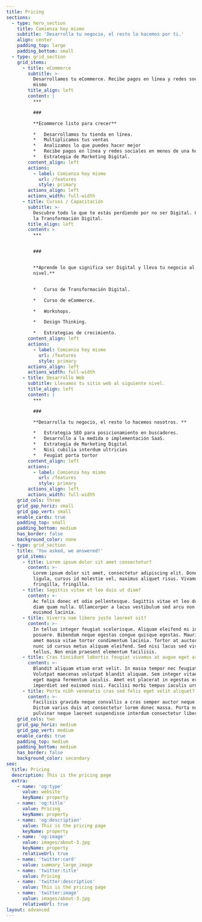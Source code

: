 ```yaml
---
title: Pricing
sections:
  - type: hero_section
    title: Comienza hoy mismo
    subtitle: 'Desarrolla tu negocio, el resto lo hacemos por ti.'
    align: center
    padding_top: large
    padding_bottom: small
  - type: grid_section
    grid_items:
      - title: eCommerce
        subtitle: >-
          Desarrollamos tu eCommerce. Recibe pagos en línea y redes sociales hoy
          mismo
        title_align: left
        content: |
          ***

          ###

          **Ecommerce listo para crecer**

          *   Desarrollamos tu tienda en línea.
          *   Multiplicamos tus ventas
          *   Analizamos lo que puedes hacer mejor
          *   Recibe pagos en línea y redes sociales en menos de una hora
          *   Estrategia de Marketing Digital. 
        content_align: left
        actions:
          - label: Comienza hoy mismo
            url: /features
            style: primary
        actions_align: left
        actions_width: full-width
      - title: Cursos / Capacitación
        subtitle: >-
          Descubre todo lo que te estás perdiendo por no ser Digital. Comienza
          la Transformación Digital.
        title_align: left
        content: >
          ***


          ###


          **Aprende lo que significa ser Digital y lleva tu negocio al siguiente
          nivel.**


          *   Curso de Transformación Digital.

          *   Curso de eCommerce.

          *   Workshops.

          *   Design Thinking.

          *   Estrategias de crecimiento.
        content_align: left
        actions:
          - label: Comienza hoy mismo
            url: /features
            style: primary
        actions_align: left
        actions_width: full-width
      - title: Desarrollo Web
        subtitle: Llevamos tu sitio web al siguiente nivel.
        title_align: left
        content: |
          ***

          ###

          **Desarrolla tu negocio, el resto lo hacemos nosotros. **

          *   Estrategia SEO para posicionamiento en buscadores.
          *   Desarrollo a la medida o implementación SaaS.
          *   Estrategía de Marketing Digital
          *   Nisi cubilia interdum ultricies
          *   Feugiat porta tortor
        content_align: left
        actions:
          - label: Comienza hoy mismo
            url: /features
            style: primary
        actions_align: left
        actions_width: full-width
    grid_cols: three
    grid_gap_horiz: small
    grid_gap_vert: small
    enable_cards: true
    padding_top: small
    padding_bottom: medium
    has_border: false
    background_color: none
  - type: grid_section
    title: 'You asked, we answered!'
    grid_items:
      - title: Lorem ipsum dolor sit amet consectetur?
        content: >-
          Lorem ipsum dolor sit amet, consectetur adipiscing elit. Donec nisl
          ligula, cursus id molestie vel, maximus aliquet risus. Vivamus in nibh
          fringilla, fringilla.
      - title: Sagittis vitae et leo duis ut diam?
        content: >-
          Ac felis donec et odio pellentesque. Sagittis vitae et leo duis ut
          diam quam nulla. Ullamcorper a lacus vestibulum sed arcu non odio
          euismod lacinia.
      - title: Viverra nam libero justo laoreet sit?
        content: >-
          In tellus integer feugiat scelerisque. Aliquam eleifend mi in nulla
          posuere. Bibendum neque egestas congue quisque egestas. Mauris sit
          amet massa vitae tortor condimentum lacinia. Tortor at auctor urna
          nunc id cursus metus aliquam eleifend. Sed nisi lacus sed viverra
          tellus. Non enim praesent elementum facilisis.
      - title: Cras tincidunt lobortis feugiat vivamus at augue eget arcu?
        content: >-
          Blandit aliquam etiam erat velit. In massa tempor nec feugiat.
          Volutpat maecenas volutpat blandit aliquam. Sem integer vitae justo
          eget magna fermentum iaculis. Amet est placerat in egestas erat
          imperdiet sed euismod nisi. Facilisi morbi tempus iaculis urna.
      - title: Porta nibh venenatis cras sed felis eget velit aliquet?
        content: >-
          Facilisis gravida neque convallis a cras semper auctor neque vitae.
          Dictum varius duis at consectetur lorem donec massa. Porta non
          pulvinar neque laoreet suspendisse interdum consectetur libero.
    grid_cols: two
    grid_gap_horiz: medium
    grid_gap_vert: medium
    enable_cards: true
    padding_top: medium
    padding_bottom: medium
    has_border: false
    background_color: secondary
seo:
  title: Pricing
  description: This is the pricing page
  extra:
    - name: 'og:type'
      value: website
      keyName: property
    - name: 'og:title'
      value: Pricing
      keyName: property
    - name: 'og:description'
      value: This is the pricing page
      keyName: property
    - name: 'og:image'
      value: images/about-3.jpg
      keyName: property
      relativeUrl: true
    - name: 'twitter:card'
      value: summary_large_image
    - name: 'twitter:title'
      value: Pricing
    - name: 'twitter:description'
      value: This is the pricing page
    - name: 'twitter:image'
      value: images/about-3.jpg
      relativeUrl: true
layout: advanced
---
```

